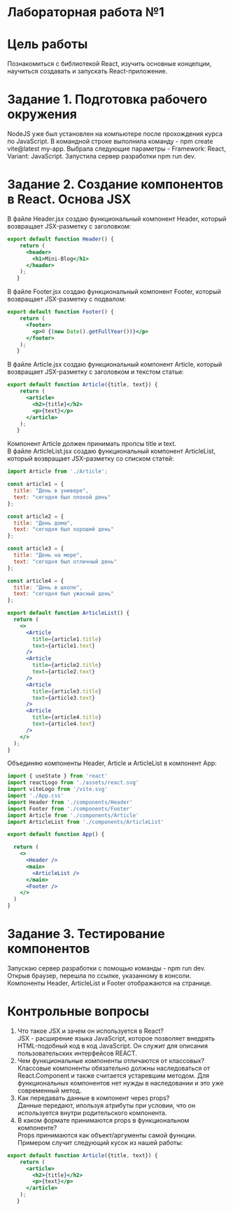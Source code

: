 # Лабораторная работа №1
# Цель работы
Познакомиться с библиотекой React, изучить основные концепции, научиться создавать и запускать React-приложение.
# Задание 1. Подготовка рабочего окружения
NodeJS уже был установлен на компьютере после прохождения курса по JavaScript. В командной строке выполнила команду - npm create vite@latest my-app. Выбрала следующие параметры - Framework: React, Variant: JavaScript. Запустила сервер разработки npm run dev.
# Задание 2. Создание компонентов в React. Основа JSX
В файле Header.jsx создаю функциональный компонент Header, который возвращает JSX-разметку с заголовком:
```jsx
export default function Header() {
    return (
      <header>
        <h1>Mini-Blog</h1>
      </header>
    );
   }
```
В файле Footer.jsx создаю функциональный компонент Footer, который возвращает JSX-разметку с подвалом:
```jsx
export default function Footer() {
    return (
      <footer>
        <p>© {(new Date().getFullYear())}</p>
      </footer>
    );
   }
```
В файле Article.jsx создаю функциональный компонент Article, который возвращает JSX-разметку с заголовком и текстом статьи:
```jsx
export default function Article({title, text}) {
    return (
      <article>
        <h2>{title}</h2>
        <p>{text}</p>
      </article>
    );
   }
```
Компонент Article должен принимать пропсы title и text.<br>
В файле ArticleList.jsx создаю функциональный компонент ArticleList, который возвращает JSX-разметку со списком статей:
```jsx
import Article from './Article';

const article1 = {
  title: "День в универе",
  text: "сегодня был плохой день"
};

const article2 = {
  title: "День дома",
  text: "сегодня был хороший день"
};

const article3 = {
  title: "День на море",
  text: "сегодня был отличный день"
};

const article4 = {
  title: "День в школе",
  text: "сегодня был ужасный день"
};

export default function ArticleList() {
  return (
    <>
      <Article
        title={article1.title}
        text={article1.text}
      />
      <Article
        title={article2.title}
        text={article2.text}
      />
      <Article
        title={article3.title}
        text={article3.text}
      />
      <Article
        title={article4.title}
        text={article4.text}
      />
    </>
  );
}
```
Объединяю компоненты Header, Article и ArticleList в компонент App:
```jsx
import { useState } from 'react'
import reactLogo from './assets/react.svg'
import viteLogo from '/vite.svg'
import './App.css'
import Header from './components/Header'
import Footer from './components/Footer'
import Article from './components/Article'
import ArticleList from './components/ArticleList'

export default function App() {

  return (
    <>
      <Header />
      <main>
        <ArticleList />
      </main>
      <Footer />
    </>
  )
}
```
# Задание 3. Тестирование компонентов
Запускаю сервер разработки с помощью команды - npm run dev. Открыв браузер, перешла по ссылке, указанному в консоли. Компоненты Header, ArticleList и Footer отображаются на странице.
# Контрольные вопросы
1. Что такое JSX и зачем он используется в React?<br>
  JSX - расширение языка JavaScript, которое позволяет внедрять HTML-подобный код в код JavaScript. Он служит для описания пользовательских интерфейсов REACT.
2. Чем функциональные компоненты отличаются от классовых?<br>
  Классовые компоненты обязательно должны наследоваться от React.Component и также считается устаревшим методом. Для функциональных компонентов нет нужды в наследовании и это уже современный метод.
3. Как передавать данные в компонент через props?<br>
  Данные передают, ипользуя атрибуты при условии, что он используется внутри родительского компонента.
4. В каком формате принимаются props в функциональном компоненте?<br>
   Props принимаются как объект/аргументы самой функции. Примером случит следующий кусок из нашей работы:
```jsx
export default function Article({title, text}) {
    return (
      <article>
        <h2>{title}</h2>
        <p>{text}</p>
      </article>
    );
   }
``` 
